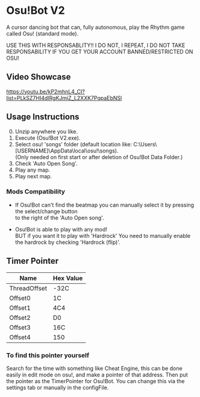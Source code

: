 # Osu!Bot V2
A cursor dancing bot that can, fully autonomous, play the Rhythm game called Osu! (standard mode).

USE THIS WITH RESPONSABLITY!!
I DO NOT, I REPEAT, I DO NOT TAKE RESPONSABILITY IF YOU GET YOUR ACCOUNT BANNED/RESTRICTED ON OSU!

## Video Showcase
https://youtu.be/kP2mhnL4_CI?list=PLkSZ7HI4dIRgKJmiZ_L2XXK7PqpaEbNSl

## Usage Instructions
0. Unzip anywhere you like.
1. Execute (Osu!Bot V2.exe).
2. Select osu! 'songs' folder (default location like: C:\Users\\[USERNAME]\AppData\local\osu!\songs).  
   (Only needed on first start or after deletion of Osu!Bot Data Folder.)
3. Check 'Auto Open Song'.
4. Play any map.
5. Play next map.

### Mods Compatibility
 * If Osu!Bot can't find the beatmap you can manually select it by pressing the select/change button  
   to the right of the 'Auto Open song'.

 * Osu!Bot is able to play with any mod!  
   BUT if you want it to play with 'Hardrock' You need to manually enable the hardrock by checking 'Hardrock (flip)'.

## Timer Pointer

| Name       	| Hex Value	|
| ------------- | -------------	|
| ThreadOffset	| -32C		|
| Offset0	| 1C      	|
| Offset1	| 4C4      	|
| Offset2	| D0		|
| Offset3	| 16C		|
| Offset4	| 150		|

### To find this pointer yourself
Search for the time with something like Cheat Engine, this can be done easily in edit mode on osu!, and make a pointer of that address. Then put the pointer as the TimerPointer for Osu!Bot. You can change this via the settings tab or manually in the configFile.
